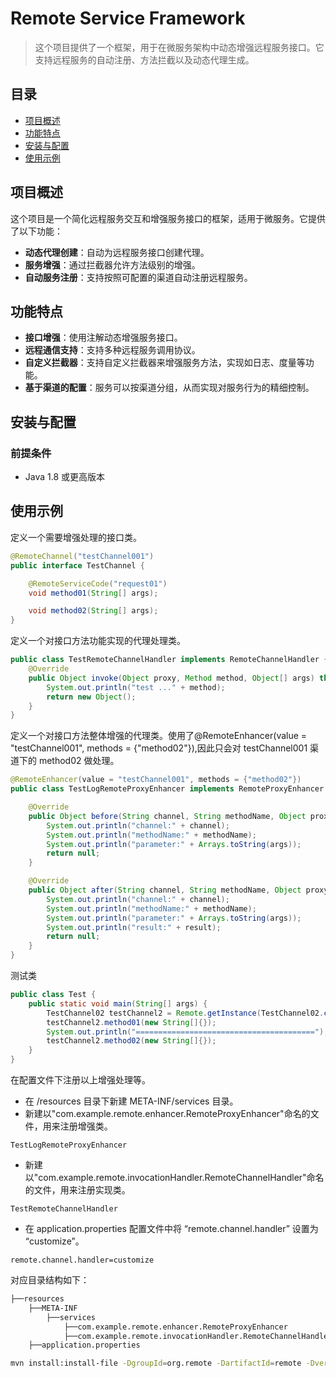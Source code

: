 # Remote Service Framework
> 这个项目提供了一个框架，用于在微服务架构中动态增强远程服务接口。它支持远程服务的自动注册、方法拦截以及动态代理生成。

## 目录
- [项目概述](#项目概述)
- [功能特点](#功能特点)
- [安装与配置](#安装与配置)
- [使用示例](#使用示例)

## 项目概述
这个项目是一个简化远程服务交互和增强服务接口的框架，适用于微服务。它提供了以下功能：
- **动态代理创建**：自动为远程服务接口创建代理。
- **服务增强**：通过拦截器允许方法级别的增强。
- **自动服务注册**：支持按照可配置的渠道自动注册远程服务。

## 功能特点
- **接口增强**：使用注解动态增强服务接口。
- **远程通信支持**：支持多种远程服务调用协议。
- **自定义拦截器**：支持自定义拦截器来增强服务方法，实现如日志、度量等功能。
- **基于渠道的配置**：服务可以按渠道分组，从而实现对服务行为的精细控制。

## 安装与配置
### 前提条件
- Java 1.8 或更高版本

## 使用示例
定义一个需要增强处理的接口类。
```java
@RemoteChannel("testChannel001")
public interface TestChannel {

    @RemoteServiceCode("request01")
    void method01(String[] args);

    void method02(String[] args);
}
```

定义一个对接口方法功能实现的代理处理类。
```java
public class TestRemoteChannelHandler implements RemoteChannelHandler {
    @Override
    public Object invoke(Object proxy, Method method, Object[] args) throws Throwable {
        System.out.println("test ..." + method);
        return new Object();
    }
}
```

定义一个对接口方法整体增强的代理类。使用了@RemoteEnhancer(value = "testChannel001", methods = {"method02"}),因此只会对 testChannel001 渠道下的 method02 做处理。
```java
@RemoteEnhancer(value = "testChannel001", methods = {"method02"})
public class TestLogRemoteProxyEnhancer implements RemoteProxyEnhancer {

    @Override
    public Object before(String channel, String methodName, Object proxy, Method method, Object[] args) {
        System.out.println("channel:" + channel);
        System.out.println("methodName:" + methodName);
        System.out.println("parameter:" + Arrays.toString(args));
        return null;
    }

    @Override
    public Object after(String channel, String methodName, Object proxy, Method method, Object[] args, Object result) {
        System.out.println("channel:" + channel);
        System.out.println("methodName:" + methodName);
        System.out.println("parameter:" + Arrays.toString(args));
        System.out.println("result:" + result);
        return null;
    }
}
```
测试类
```java
public class Test {
    public static void main(String[] args) {
        TestChannel02 testChannel2 = Remote.getInstance(TestChannel02.class);
        testChannel2.method01(new String[]{});
        System.out.println("========================================");
        testChannel2.method02(new String[]{});
    }
}
```

在配置文件下注册以上增强处理等。
- 在 /resources 目录下新建 META-INF/services 目录。
- 新建以"com.example.remote.enhancer.RemoteProxyEnhancer"命名的文件，用来注册增强类。
```text
TestLogRemoteProxyEnhancer
```
- 新建以"com.example.remote.invocationHandler.RemoteChannelHandler"命名的文件，用来注册实现类。
```text
TestRemoteChannelHandler
```
- 在 application.properties 配置文件中将 “remote.channel.handler” 设置为 “customize”。
```text
remote.channel.handler=customize
```
对应目录结构如下：
```perl
├──resources
    ├──META-INF
        ├──services
            ├──com.example.remote.enhancer.RemoteProxyEnhancer
            ├──com.example.remote.invocationHandler.RemoteChannelHandler
    ├──application.properties
```

```bash
mvn install:install-file -DgroupId=org.remote -DartifactId=remote -Dversion=0.0.1-SNAPSHOT -Dpackaging=jar -Dfile=./remote-0.0.1-SNAPSHOT.jar -DlocalRepositoryPath=C:/mvnrepository
```